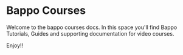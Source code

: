 # Bappo Courses

Welcome to the bappo courses docs. In this space you'll find Bappo Tutorials, Guides and supporting documentation for video courses.

Enjoy!!

